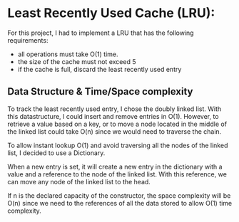 # Least Recently Used Cache (LRU):

For this project, I had to implement a LRU that has the following requirements:
- all operations must take O(1) time.
- the size of the cache must not exceed 5
- if the cache is full, discard the least recently used entry

## Data Structure & Time/Space complexity

To track the least recently used entry, I chose the doubly linked list.
With this datastructure, I could insert and remove entries in O(1).
However, to retrieve a value based on a key, or to move a node located in the middle of the linked list could take O(n) since we would need to traverse the chain.

To allow instant lookup O(1) and avoid traversing all the nodes of the linked list, I decided to use a Dictionary.

When a new entry is set, it will create a new entry in the dictionary with a value and a reference to the node of the linked list. With this reference, we can move any node of the linked list to the head.

If n is the declared capacity of the constructor, the space complexity will be O(n) since we need to the references of all the data stored to allow O(1) time complexity.

